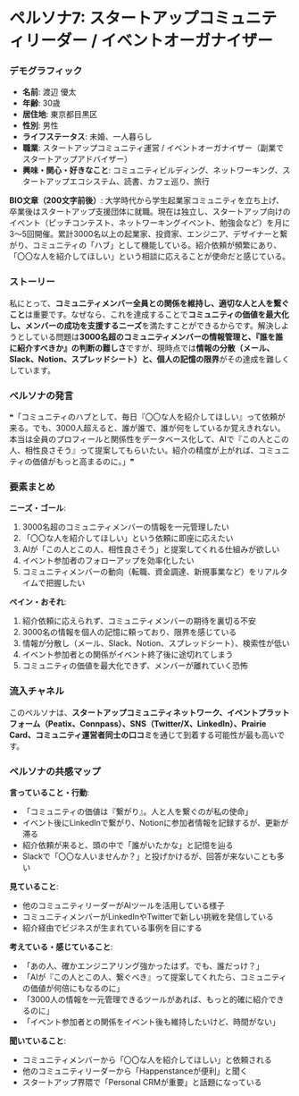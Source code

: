# ペルソナ7: スタートアップコミュニティリーダー / イベントオーガナイザー

### デモグラフィック
- **名前**: 渡辺 優太
- **年齢**: 30歳
- **居住地**: 東京都目黒区
- **性別**: 男性
- **ライフステータス**: 未婚、一人暮らし
- **職業**: スタートアップコミュニティ運営 / イベントオーガナイザー（副業でスタートアップアドバイザー）
- **興味・関心・好きなこと**: コミュニティビルディング、ネットワーキング、スタートアップエコシステム、読書、カフェ巡り、旅行

**BIO文章（200文字前後）**:
大学時代から学生起業家コミュニティを立ち上げ、卒業後はスタートアップ支援団体に就職。現在は独立し、スタートアップ向けのイベント（ピッチコンテスト、ネットワーキングイベント、勉強会など）を月に3〜5回開催。累計3000名以上の起業家、投資家、エンジニア、デザイナーと繋がり、コミュニティの「ハブ」として機能している。紹介依頼が頻繁にあり、「〇〇な人を紹介してほしい」という相談に応えることが使命だと感じている。

### ストーリー
私にとって、**コミュニティメンバー全員との関係を維持し、適切な人と人を繋ぐこと**は重要です。なぜなら、これを達成することで**コミュニティの価値を最大化し、メンバーの成功を支援するニーズ**を満たすことができるからです。解決しようとしている問題は**3000名超のコミュニティメンバーの情報管理と、『誰を誰に紹介すべきか』の判断の難しさ**ですが、現時点では**情報の分散（メール、Slack、Notion、スプレッドシート）と、個人の記憶の限界**がその達成を難しくしています。

### ペルソナの発言
❝「コミュニティのハブとして、毎日『〇〇な人を紹介してほしい』って依頼が来る。でも、3000人超えると、誰が誰で、誰が何をしているか覚えきれない。本当は全員のプロフィールと関係性をデータベース化して、AIで『この人とこの人、相性良さそう』って提案してもらいたい。紹介の精度が上がれば、コミュニティの価値がもっと高まるのに。」❞

### 要素まとめ

**ニーズ・ゴール**:
1. 3000名超のコミュニティメンバーの情報を一元管理したい
2. 「〇〇な人を紹介してほしい」という依頼に即座に応えたい
3. AIが「この人とこの人、相性良さそう」と提案してくれる仕組みが欲しい
4. イベント参加者のフォローアップを効率化したい
5. コミュニティメンバーの動向（転職、資金調達、新規事業など）をリアルタイムで把握したい

**ペイン・おそれ**:
1. 紹介依頼に応えられず、コミュニティメンバーの期待を裏切る不安
2. 3000名の情報を個人の記憶に頼っており、限界を感じている
3. 情報が分散し（メール、Slack、Notion、スプレッドシート）、検索性が低い
4. イベント参加者との関係がイベント終了後に途切れてしまう
5. コミュニティの価値を最大化できず、メンバーが離れていく恐怖

### 流入チャネル
このペルソナは、**スタートアップコミュニティネットワーク、イベントプラットフォーム（Peatix、Connpass）、SNS（Twitter/X、LinkedIn）、Prairie Card、コミュニティ運営者同士の口コミ**を通じて到着する可能性が最も高いです。

### ペルソナの共感マップ

**言っていること・行動**:
- 「コミュニティの価値は『繋がり』。人と人を繋ぐのが私の使命」
- イベント後にLinkedInで繋がり、Notionに参加者情報を記録するが、更新が滞る
- 紹介依頼が来ると、頭の中で「誰がいたかな」と記憶を辿る
- Slackで「〇〇な人いませんか？」と投げかけるが、回答が来ないことも多い

**見ていること**:
- 他のコミュニティリーダーがAIツールを活用している様子
- コミュニティメンバーがLinkedInやTwitterで新しい挑戦を発信している
- 紹介経由でビジネスが生まれている事例を目にする

**考えている・感じていること**:
- 「あの人、確かエンジニアリング強かったはず。でも、誰だっけ？」
- 「AIが『この人とこの人、繋ぐべき』って提案してくれたら、コミュニティの価値が何倍にもなるのに」
- 「3000人の情報を一元管理できるツールがあれば、もっと的確に紹介できるのに」
- 「イベント参加者との関係をイベント後も維持したいけど、時間がない」

**聞いていること**:
- コミュニティメンバーから「〇〇な人を紹介してほしい」と依頼される
- 他のコミュニティリーダーから「Happenstanceが便利」と聞く
- スタートアップ界隈で「Personal CRMが重要」と話題になっている
